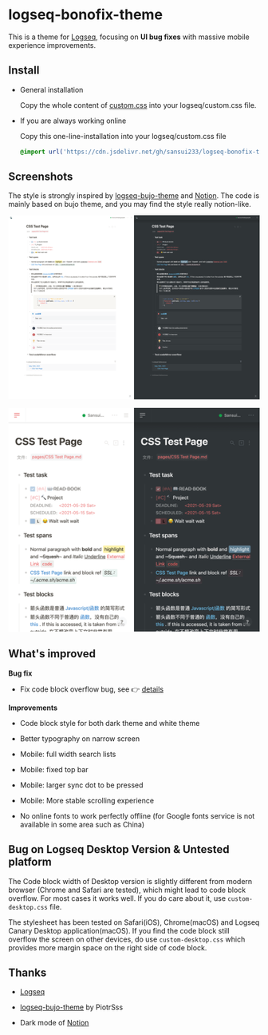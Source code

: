 # logseq-bonofix-theme

This is a theme for [Logseq](https://github.com/logseq/logseq), focusing on **UI bug fixes** with massive mobile experience improvements.

## Install

- General installation

  Copy the whole content of [custom.css](https://raw.githubusercontent.com/Sansui233/logseq-bonofix-theme/master/custom.css) into your logseq/custom.css file.

- If you are always working online

  Copy this one-line-installation into your logseq/custom.css file
  
  ```css
  @import url('https://cdn.jsdelivr.net/gh/sansui233/logseq-bonofix-theme/custom.css')
  ```

## Screenshots

The style is strongly inspired by [logseq-bujo-theme](https://github.com/PiotrSss/logseq-bujo-theme ) and [Notion](https://notion.so). The code is mainly based on bujo theme, and you may find the style really notion-like.

![Desktop](./media/Desktop.png)

![Mobile](./media/Mobile.png)

## What's improved

**Bug fix**

- Fix code block overflow bug, see 👉 [details](https://github.com/Sansui233/logseq-bonofix-theme/blob/master/docs/fix-codemirror.md)

**Improvements**

- Code block style for both dark theme and white theme

- Better typography on narrow screen

- Mobile: full width search lists

- Mobile: fixed top bar

- Mobile: larger sync dot to be pressed

- Mobile: More stable scrolling experience

- No online fonts to work perfectly offline (for Google fonts service is not available in some area such as China)

## Bug on Logseq Desktop Version & Untested platform

 The Code block width of Desktop version is slightly different from modern browser (Chrome and Safari are tested), which might lead to code block overflow. For most cases it works well. If you do care about it, use `custom-desktop.css` file.

The stylesheet has been tested on Safari(iOS), Chrome(macOS) and Logseq Canary Desktop application(macOS).  If you find the code block still overflow the screen on other devices, do use `custom-desktop.css` which  provides more margin space on the right side of code block.

## Thanks

- [Logseq](https://github.com/logseq/logseq)

- [logseq-bujo-theme](https://github.com/PiotrSss/logseq-bujo-theme) by PiotrSss
- Dark mode of [Notion](https://notion.so)
